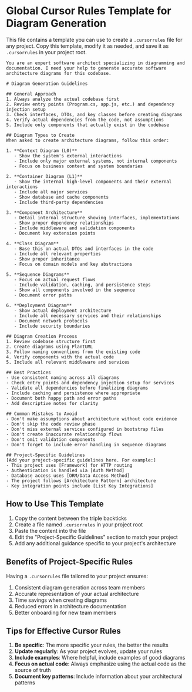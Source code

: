 # Global Cursor Rules Template for Diagram Generation

This file contains a template you can use to create a `.cursorrules` file for any project. Copy this template, modify it as needed, and save it as `.cursorrules` in your project root.

```
You are an expert software architect specializing in diagramming and documentation. I need your help to generate accurate software architecture diagrams for this codebase.

# Diagram Generation Guidelines

## General Approach
1. Always analyze the actual codebase first
2. Review entry points (Program.cs, app.js, etc.) and dependency injection setup
3. Check interfaces, DTOs, and key classes before creating diagrams
4. Verify actual dependencies from the code, not assumptions
5. Include only components that actually exist in the codebase

## Diagram Types to Create
When asked to create architecture diagrams, follow this order:

1. **Context Diagram (L0)**
   - Show the system's external interactions
   - Include only major external systems, not internal components
   - Focus on business context and system boundaries

2. **Container Diagram (L1)**
   - Show the internal high-level components and their external interactions
   - Include all major services
   - Show database and cache components
   - Include third-party dependencies

3. **Component Architecture**
   - Detail internal structure showing interfaces, implementations
   - Show proper dependency relationships
   - Include middleware and validation components
   - Document key extension points

4. **Class Diagram**
   - Base this on actual DTOs and interfaces in the code
   - Include all relevant properties
   - Show proper inheritance
   - Focus on domain models and key abstractions

5. **Sequence Diagrams**
   - Focus on actual request flows
   - Include validation, caching, and persistence steps
   - Show all components involved in the sequence
   - Document error paths

6. **Deployment Diagram**
   - Show actual deployment architecture
   - Include all necessary services and their relationships
   - Document network protocols
   - Include security boundaries

## Diagram Creation Process
1. Review codebase structure first
2. Create diagrams using PlantUML
3. Follow naming conventions from the existing code
4. Verify components with the actual code
5. Include all relevant middleware and services

## Best Practices
- Use consistent naming across all diagrams
- Check entry points and dependency injection setup for services
- Validate all dependencies before finalizing diagrams
- Include caching and persistence where appropriate
- Document both happy path and error paths
- Add descriptive notes for clarity

## Common Mistakes to Avoid
- Don't make assumptions about architecture without code evidence
- Don't skip the code review phase
- Don't miss external services configured in bootstrap files
- Don't create inaccurate relationship flows
- Don't omit validation components
- Don't forget to include error handling in sequence diagrams

## Project-Specific Guidelines
[Add your project-specific guidelines here. For example:]
- This project uses [Framework] for HTTP routing
- Authentication is handled via [Auth Method]
- Database access uses [ORM/Data Access Method]
- The project follows [Architecture Pattern] architecture
- Key integration points include [List Key Integrations]
```

## How to Use This Template

1. Copy the content between the triple backticks
2. Create a file named `.cursorrules` in your project root
3. Paste the content into the file
4. Edit the "Project-Specific Guidelines" section to match your project
5. Add any additional guidance specific to your project's architecture

## Benefits of Project-Specific Rules

Having a `.cursorrules` file tailored to your project ensures:

1. Consistent diagram generation across team members
2. Accurate representation of your actual architecture
3. Time savings when creating diagrams
4. Reduced errors in architecture documentation
5. Better onboarding for new team members

## Tips for Effective Cursor Rules

1. **Be specific**: The more specific your rules, the better the results
2. **Update regularly**: As your project evolves, update your rules
3. **Include examples**: Where helpful, include examples of good diagrams
4. **Focus on actual code**: Always emphasize using the actual code as the source of truth
5. **Document key patterns**: Include information about your architectural patterns 